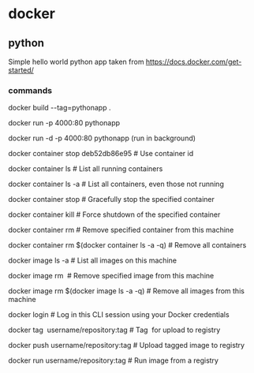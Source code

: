 # docker

## python
Simple hello world python app taken from https://docs.docker.com/get-started/

### commands
docker build --tag=pythonapp .

docker run -p 4000:80 pythonapp

docker run -d -p 4000:80 pythonapp (run in background)

docker container stop deb52db86e95                           # Use container id

docker container ls                                # List all running containers

docker container ls -a             # List all containers, even those not running

docker container stop <hash>           # Gracefully stop the specified container

docker container kill <hash>         # Force shutdown of the specified container

docker container rm <hash>        # Remove specified container from this machine

docker container rm $(docker container ls -a -q)         # Remove all containers

docker image ls -a                             # List all images on this machine

docker image rm <image id>            # Remove specified image from this machine

docker image rm $(docker image ls -a -q)   # Remove all images from this machine

docker login             # Log in this CLI session using your Docker credentials

docker tag <image> username/repository:tag  # Tag <image> for upload to registry

docker push username/repository:tag            # Upload tagged image to registry

docker run username/repository:tag                   # Run image from a registry




